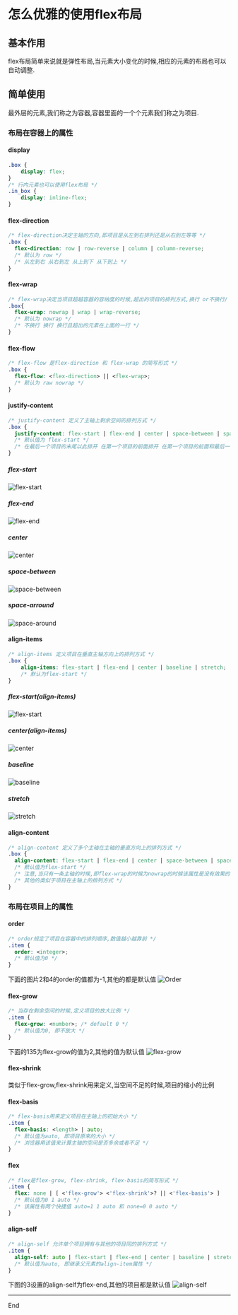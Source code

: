 # 怎么优雅的使用flex布局

## 基本作用

flex布局简单来说就是弹性布局,当元素大小变化的时候,相应的元素的布局也可以自动调整.

## 简单使用

最外层的元素,我们称之为容器,容器里面的一个个元素我们称之为项目.

### 布局在容器上的属性

#### display

```css
.box {
    display: flex;
}
/* 行内元素也可以使用flex布局 */
.in_box {
    display: inline-flex;
}
```

#### flex-direction

```css
/* flex-direction决定主轴的方向,即项目是从左到右排列还是从右到左等等 */
.box {
  flex-direction: row | row-reverse | column | column-reverse;
  /* 默认为 row */
  /* 从左到右 从右到左 从上到下 从下到上 */
}
```

#### flex-wrap

```css
/* flex-wrap决定当项目超越容器的容纳度的时候,超出的项目的排列方式,换行 or不换行/ */
.box{
  flex-wrap: nowrap | wrap | wrap-reverse;
  /* 默认为 nowrap */
  /* 不换行 换行 换行且超出的元素在上面的一行 */
}
```

#### flex-flow

```css
/* flex-flow 是flex-direction 和 flex-wrap 的简写形式 */
.box {
  flex-flow: <flex-direction> || <flex-wrap>;
  /* 默认为 raw nowrap */
}
```

#### justify-content

```css
/* justify-content 定义了主轴上剩余空间的排列方式 */
.box {
  justify-content: flex-start | flex-end | center | space-between | space-around;
  /* 默认值为 flex-start */
  /* 在最后一个项目的末尾以此排开 在第一个项目的前面排开 在第一个项目的前面和最后一个项目的后面均分排列 在项目中间均匀分布 在项目中间以及头尾部均匀分布 */
}
```

##### flex-start  

![flex-start](https://s2.ax1x.com/2019/12/08/QdFMj0.png)

##### flex-end  

![flex-end](https://s2.ax1x.com/2019/12/08/QdFbCj.png)

##### center

![center](https://s2.ax1x.com/2019/12/08/Qdkkx1.png)

##### space-between

![space-between](https://s2.ax1x.com/2019/12/08/QdkQGd.png)

##### space-arround

![space-around](https://s2.ax1x.com/2019/12/08/Qdk0Rs.png)

#### align-items

```css
/* align-items 定义项目在垂直主轴方向上的排列方式 */
.box {
    align-items: flex-start | flex-end | center | baseline | stretch;
    /* 默认为flex-start */
}
```

##### flex-start(align-items)

![flex-start](https://s2.ax1x.com/2019/12/08/QdA1kF.png)

##### center(align-items)

![center](https://s2.ax1x.com/2019/12/08/Qdnd0I.png)

##### baseline

![baseline](https://s2.ax1x.com/2019/12/08/QduMvQ.png)

##### stretch

![stretch](https://s2.ax1x.com/2019/12/08/QdugPK.png)

#### align-content

```css
/* align-content 定义了多个主轴在主轴的垂直方向上的排列方式 */
.box {
  align-content: flex-start | flex-end | center | space-between | space-around | stretch;
  /* 默认值为flex-start */
  /* 注意,当只有一条主轴的时候,即flex-wrap的时候为nowrap的时候该属性是没有效果的 */
  /* 其他的类似于项目在主轴上的排列方式 */
}
```

### 布局在项目上的属性

#### order

```css
/* order规定了项目在容器中的排列顺序,数值越小越靠前 */
.item {
  order: <integer>;
  /* 默认值为0 */
}
```

下面的图片2和4的order的值都为-1,其他的都是默认值
![Order](https://s2.ax1x.com/2019/12/16/Q4QRl6.png)

#### flex-grow

```css
/* 当存在剩余空间的时候,定义项目的放大比例 */
.item {
  flex-grow: <number>; /* default 0 */
  /* 默认值为0, 即不放大 */
}
```

下面的135为flex-grow的值为2,其他的值为默认值
![flex-grow](https://s2.ax1x.com/2019/12/16/Q41SKK.png)

#### flex-shrink

类似于flex-grow,flex-shrink用来定义,当空间不足的时候,项目的缩小的比例

#### flex-basis

```css
/* flex-basis用来定义项目在主轴上的初始大小 */
.item {
  flex-basis: <length> | auto;
  /* 默认值为auto, 即项目原来的大小 */
  /* 浏览器用该值来计算主轴的空间是否多余或者不足 */
}
```

#### flex

```css
/* flex是flex-grow, flex-shrink, flex-basis的简写形式 */
.item {
  flex: none | [ <'flex-grow'> <'flex-shrink'>? || <'flex-basis'> ]
  /* 默认值为0 1 auto */
  /* 该属性有两个快捷值 auto=1 1 auto 和 none=0 0 auto */
}
```

#### align-self

```css
/* align-self 允许单个项目拥有与其他的项目同的排列方式 */
.item {
  align-self: auto | flex-start | flex-end | center | baseline | stretch;
  /* 默认值为auto, 即继承父元素的align-item属性 */
}
```

下图的3设置的align-self为flex-end,其他的项目都是默认值
![align-self](https://s2.ax1x.com/2019/12/16/Q4GfdU.png)

---
End
